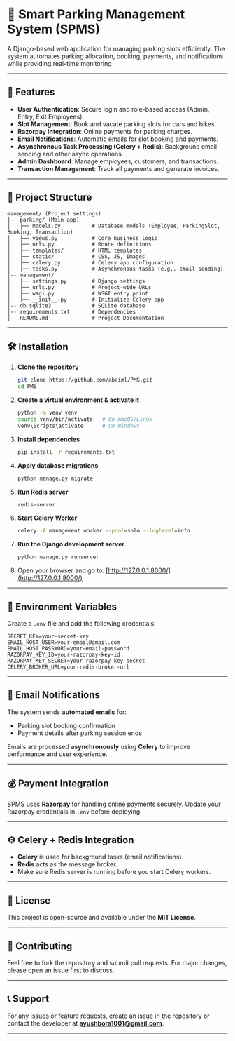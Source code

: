 # 🚗 Smart Parking Management System (SPMS)

A Django-based web application for managing parking slots efficiently. The system automates parking allocation, booking, payments, and notifications while providing real-time monitoring

---

## 📌 Features

- **User Authentication**: Secure login and role-based access (Admin, Entry, Exit Employees).
- **Slot Management**: Book and vacate parking slots for cars and bikes.
- **Razorpay Integration**: Online payments for parking charges.
- **Email Notifications**: Automatic emails for slot booking and payments.
- **Asynchronous Task Processing (Celery + Redis)**: Background email sending and other async operations.
- **Admin Dashboard**: Manage employees, customers, and transactions.
- **Transaction Management**: Track all payments and generate invoices.

---

## 📂 Project Structure

```
management/ (Project settings)
│-- parking/ (Main app)
│   ├── models.py          # Database models (Employee, ParkingSlot, Booking, Transaction)
│   ├── views.py           # Core business logic
│   ├── urls.py            # Route definitions
│   ├── templates/         # HTML templates
│   ├── static/            # CSS, JS, Images
│   ├── celery.py          # Celery app configuration
│   ├── tasks.py           # Asynchronous tasks (e.g., email sending)
│-- management/
│   ├── settings.py        # Django settings
│   ├── urls.py            # Project-wide URLs
│   ├── wsgi.py            # WSGI entry point
│   ├── __init__.py        # Initialize Celery app
│-- db.sqlite3             # SQLite database
│-- requirements.txt       # Dependencies
│-- README.md              # Project Documentation
```

---

## 🛠️ Installation

1. **Clone the repository**
   ```bash
   git clone https://github.com/abaiml/PMS.git
   cd PMS
   ```

2. **Create a virtual environment & activate it**
   ```bash
   python -m venv venv
   source venv/bin/activate   # On macOS/Linux
   venv\Scripts\activate      # On Windows
   ```

3. **Install dependencies**
   ```bash
   pip install -r requirements.txt
   ```

4. **Apply database migrations**
   ```bash
   python manage.py migrate
   ```

5. **Run Redis server**
   ```bash
   redis-server
   ```

6. **Start Celery Worker**
   ```bash
   celery -A management worker --pool=solo --loglevel=info
   ```

7. **Run the Django development server**
   ```bash
   python manage.py runserver
   ```

8. Open your browser and go to: [http://127.0.0.1:8000/](http://127.0.0.1:8000/)

---

## 🔑 Environment Variables

Create a `.env` file and add the following credentials:

```dotenv
SECRET_KEY=your-secret-key
EMAIL_HOST_USER=your-email@gmail.com
EMAIL_HOST_PASSWORD=your-email-password
RAZORPAY_KEY_ID=your-razorpay-key-id
RAZORPAY_KEY_SECRET=your-razorpay-key-secret
CELERY_BROKER_URL=your-redis-broker-url
```

---

## 📧 Email Notifications

The system sends **automated emails** for:
- Parking slot booking confirmation
- Payment details after parking session ends

Emails are processed **asynchronously** using **Celery** to improve performance and user experience.

---

## 💰 Payment Integration

SPMS uses **Razorpay** for handling online payments securely.
Update your Razorpay credentials in `.env` before deploying.

---

## ⚙️ Celery + Redis Integration

- **Celery** is used for background tasks (email notifications).
- **Redis** acts as the message broker.
- Make sure Redis server is running before you start Celery workers.

---

## 📜 License

This project is open-source and available under the **MIT License**.

---

## 🤝 Contributing

Feel free to fork the repository and submit pull requests.
For major changes, please open an issue first to discuss.

---

## 📞 Support

For any issues or feature requests, create an issue in the repository
or contact the developer at **ayushbora1001@gmail.com**.

---

